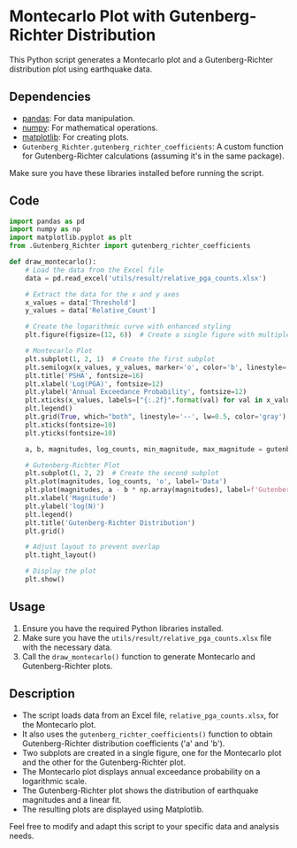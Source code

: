 # Montecarlo Plot with Gutenberg-Richter Distribution

This Python script generates a Montecarlo plot and a Gutenberg-Richter distribution plot using earthquake data.

## Dependencies

- [pandas](https://pandas.pydata.org/): For data manipulation.
- [numpy](https://numpy.org/): For mathematical operations.
- [matplotlib](https://matplotlib.org/): For creating plots.
- `Gutenberg_Richter.gutenberg_richter_coefficients`: A custom function for Gutenberg-Richter calculations (assuming it's in the same package).

Make sure you have these libraries installed before running the script.

## Code

```python
import pandas as pd
import numpy as np
import matplotlib.pyplot as plt
from .Gutenberg_Richter import gutenberg_richter_coefficients

def draw_montecarlo():
    # Load the data from the Excel file
    data = pd.read_excel('utils/result/relative_pga_counts.xlsx')

    # Extract the data for the x and y axes
    x_values = data['Threshold']
    y_values = data['Relative_Count']

    # Create the logarithmic curve with enhanced styling
    plt.figure(figsize=(12, 6))  # Create a single figure with multiple subplots

    # Montecarlo Plot
    plt.subplot(1, 2, 1)  # Create the first subplot
    plt.semilogx(x_values, y_values, marker='o', color='b', linestyle='-', linewidth=2, markersize=8, label='Annual Exceedance Probability')
    plt.title('PSHA', fontsize=16)
    plt.xlabel('Log(PGA)', fontsize=12)
    plt.ylabel('Annual Exceedance Probability', fontsize=12)
    plt.xticks(x_values, labels=["{:.2f}".format(val) for val in x_values])
    plt.legend()
    plt.grid(True, which="both", linestyle='--', lw=0.5, color='gray')
    plt.xticks(fontsize=10)
    plt.yticks(fontsize=10)

    a, b, magnitudes, log_counts, min_magnitude, max_magnitude = gutenberg_richter_coefficients()

    # Gutenberg-Richter Plot
    plt.subplot(1, 2, 2)  # Create the second subplot
    plt.plot(magnitudes, log_counts, 'o', label='Data')
    plt.plot(magnitudes, a - b * np.array(magnitudes), label=f'Gutenberg-Richter Fit: a={a:.2f}, b={b:.2f}')
    plt.xlabel('Magnitude')
    plt.ylabel('log(N)')
    plt.legend()
    plt.title('Gutenberg-Richter Distribution')
    plt.grid()

    # Adjust layout to prevent overlap
    plt.tight_layout()

    # Display the plot
    plt.show()
```

## Usage

1. Ensure you have the required Python libraries installed.
2. Make sure you have the `utils/result/relative_pga_counts.xlsx` file with the necessary data.
3. Call the `draw_montecarlo()` function to generate Montecarlo and Gutenberg-Richter plots.

## Description

- The script loads data from an Excel file, `relative_pga_counts.xlsx`, for the Montecarlo plot.
- It also uses the `gutenberg_richter_coefficients()` function to obtain Gutenberg-Richter distribution coefficients ('a' and 'b').
- Two subplots are created in a single figure, one for the Montecarlo plot and the other for the Gutenberg-Richter plot.
- The Montecarlo plot displays annual exceedance probability on a logarithmic scale.
- The Gutenberg-Richter plot shows the distribution of earthquake magnitudes and a linear fit.
- The resulting plots are displayed using Matplotlib.

Feel free to modify and adapt this script to your specific data and analysis needs.
